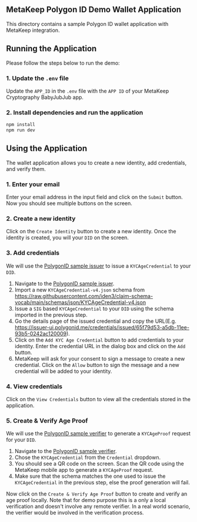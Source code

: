 ## MetaKeep Polygon ID Demo Wallet Application

This directory contains a sample Polygon ID wallet application with MetaKeep integration.

## Running the Application

Please follow the steps below to run the demo:

### 1. Update the `.env` file

Update the `APP_ID` in the `.env` file with the `APP ID` of your MetaKeep Cryptography BabyJubJub app.

### 2. Install dependencies and run the application

```sh
npm install
npm run dev
```

## Using the Application

The wallet application allows you to create a new identity, add credentials, and verify them.

### 1. Enter your email

Enter your email address in the input field and click on the `Submit` button. Now you should see multiple buttons on the screen.

### 2. Create a new identity

Click on the `Create Identity` button to create a new identity. Once the identity is created, you will your `DID` on the screen.

### 3. Add credentials

We will use the [PolygonID sample issuer](https://issuer-ui.polygonid.me/) to issue a `KYCAgeCredential` to your `DID`.

1. Navigate to the [PolygonID sample issuer](https://issuer-ui.polygonid.me/).
2. Import a new `KYCAgeCredential-v4.json` schema from https://raw.githubusercontent.com/iden3/claim-schema-vocab/main/schemas/json/KYCAgeCredential-v4.json
3. Issue a `SIG` based `KYCAgeCredential` to your `DID` using the schema imported in the previous step.
4. Go the details page of the issued credential and copy the URL(E.g. https://issuer-ui.polygonid.me/credentials/issued/65f79d53-a5db-11ee-93b5-0242ac120009).
5. Click on the `Add KYC Age Credential` button to add credentials to your identity. Enter the credential URL in the dialog box and click on the `Add` button.
6. MetaKeep will ask for your consent to sign a message to create a new credential. Click on the `Allow` button to sign the message and a new credential will be added to your identity.

### 4. View credentials

Click on the `View Credentials` button to view all the credentials stored in the application.

### 5. Create & Verify Age Proof

We will use the [PolygonID sample verifier](https://verifier-demo.polygonid.me/) to generate a `KYCAgeProof` request for your `DID`.

1. Navigate to the [PolygonID sample verifier](https://verifier-demo.polygonid.me/).
2. Chose the `KYCAgeCredential` from the `Credential` dropdown.
3. You should see a QR code on the screen. Scan the QR code using the MetaKeep mobile app to generate a `KYCAgeProof` request.
4. Make sure that the schema matches the one used to issue the `KYCAgeCredential` in the previous step, else the proof generation will fail.

Now click on the `Create & Verify Age Proof` button to create and verify an age proof locally. Note that for demo purpose this is a only a local verification and doesn't involve any remote verifier. In a real world scenario, the verifier would be involved in the verification process.
